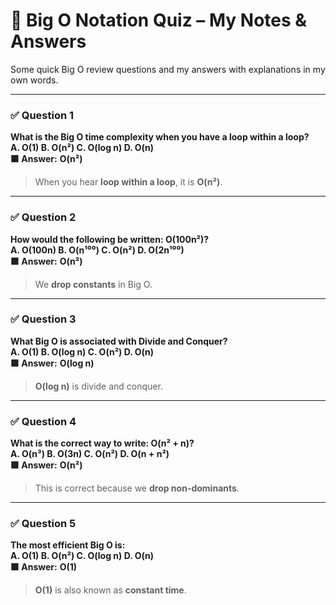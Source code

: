 # 📘 Big O Notation Quiz – My Notes & Answers

Some quick Big O review questions and my answers with explanations in my own words.

---

### ✅ Question 1  
**What is the Big O time complexity when you have a loop within a loop?**  
**A. O(1)  B. O(n²)  C. O(log n)  D. O(n)**  
**🟩 Answer:** **O(n²)**  
> When you hear **loop within a loop**, it is **O(n²)**.

---

### ✅ Question 2  
**How would the following be written: O(100n²)?**  
**A. O(100n)  B. O(n¹⁰⁰)  C. O(n²)  D. O(2n¹⁰⁰)**  
**🟩 Answer:** **O(n²)**  
> We **drop constants** in Big O.

---

### ✅ Question 3  
**What Big O is associated with Divide and Conquer?**  
**A. O(1)  B. O(log n)  C. O(n²)  D. O(n)**  
**🟩 Answer:** **O(log n)**  
> **O(log n)** is divide and conquer.

---

### ✅ Question 4  
**What is the correct way to write: O(n² + n)?**  
**A. O(n³)  B. O(3n)  C. O(n²)  D. O(n + n²)**  
**🟩 Answer:** **O(n²)**  
> This is correct because we **drop non-dominants**.

---

### ✅ Question 5  
**The most efficient Big O is:**  
**A. O(1)  B. O(n²)  C. O(log n)  D. O(n)**  
**🟩 Answer:** **O(1)**  
> **O(1)** is also known as **constant time**.
